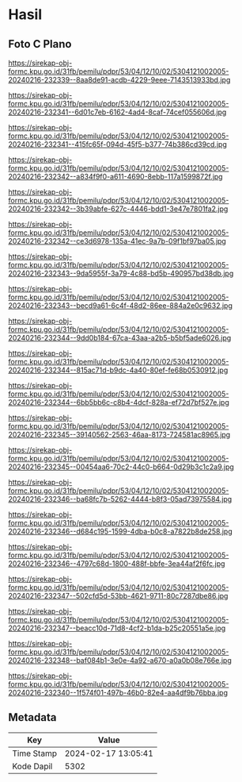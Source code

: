 # Hasil

## Foto C Plano

https://sirekap-obj-formc.kpu.go.id/31fb/pemilu/pdpr/53/04/12/10/02/5304121002005-20240216-232339--8aa8de91-acdb-4229-9eee-7143513933bd.jpg

https://sirekap-obj-formc.kpu.go.id/31fb/pemilu/pdpr/53/04/12/10/02/5304121002005-20240216-232341--6d01c7eb-6162-4ad4-8caf-74cef055606d.jpg

https://sirekap-obj-formc.kpu.go.id/31fb/pemilu/pdpr/53/04/12/10/02/5304121002005-20240216-232341--415fc65f-094d-45f5-b377-74b386cd39cd.jpg

https://sirekap-obj-formc.kpu.go.id/31fb/pemilu/pdpr/53/04/12/10/02/5304121002005-20240216-232342--a834f9f0-a611-4690-8ebb-117a1599872f.jpg

https://sirekap-obj-formc.kpu.go.id/31fb/pemilu/pdpr/53/04/12/10/02/5304121002005-20240216-232342--3b39abfe-627c-4446-bdd1-3e47e7801fa2.jpg

https://sirekap-obj-formc.kpu.go.id/31fb/pemilu/pdpr/53/04/12/10/02/5304121002005-20240216-232342--ce3d6978-135a-41ec-9a7b-09f1bf97ba05.jpg

https://sirekap-obj-formc.kpu.go.id/31fb/pemilu/pdpr/53/04/12/10/02/5304121002005-20240216-232343--9da5955f-3a79-4c88-bd5b-490957bd38db.jpg

https://sirekap-obj-formc.kpu.go.id/31fb/pemilu/pdpr/53/04/12/10/02/5304121002005-20240216-232343--becd9a61-6c4f-48d2-86ee-884a2e0c9632.jpg

https://sirekap-obj-formc.kpu.go.id/31fb/pemilu/pdpr/53/04/12/10/02/5304121002005-20240216-232344--9dd0b184-67ca-43aa-a2b5-b5bf5ade6026.jpg

https://sirekap-obj-formc.kpu.go.id/31fb/pemilu/pdpr/53/04/12/10/02/5304121002005-20240216-232344--815ac71d-b9dc-4a40-80ef-fe68b0530912.jpg

https://sirekap-obj-formc.kpu.go.id/31fb/pemilu/pdpr/53/04/12/10/02/5304121002005-20240216-232344--6bb5bb6c-c8b4-4dcf-828a-ef72d7bf527e.jpg

https://sirekap-obj-formc.kpu.go.id/31fb/pemilu/pdpr/53/04/12/10/02/5304121002005-20240216-232345--39140562-2563-46aa-8173-724581ac8965.jpg

https://sirekap-obj-formc.kpu.go.id/31fb/pemilu/pdpr/53/04/12/10/02/5304121002005-20240216-232345--00454aa6-70c2-44c0-b664-0d29b3c1c2a9.jpg

https://sirekap-obj-formc.kpu.go.id/31fb/pemilu/pdpr/53/04/12/10/02/5304121002005-20240216-232346--ba68fc7b-5262-4444-b8f3-05ad73975584.jpg

https://sirekap-obj-formc.kpu.go.id/31fb/pemilu/pdpr/53/04/12/10/02/5304121002005-20240216-232346--d684c195-1599-4dba-b0c8-a7822b8de258.jpg

https://sirekap-obj-formc.kpu.go.id/31fb/pemilu/pdpr/53/04/12/10/02/5304121002005-20240216-232346--4797c68d-1800-488f-bbfe-3ea44af2f6fc.jpg

https://sirekap-obj-formc.kpu.go.id/31fb/pemilu/pdpr/53/04/12/10/02/5304121002005-20240216-232347--502cfd5d-53bb-4621-9711-80c7287dbe86.jpg

https://sirekap-obj-formc.kpu.go.id/31fb/pemilu/pdpr/53/04/12/10/02/5304121002005-20240216-232347--beacc10d-71d8-4cf2-b1da-b25c20551a5e.jpg

https://sirekap-obj-formc.kpu.go.id/31fb/pemilu/pdpr/53/04/12/10/02/5304121002005-20240216-232348--baf084b1-3e0e-4a92-a670-a0a0b08e766e.jpg

https://sirekap-obj-formc.kpu.go.id/31fb/pemilu/pdpr/53/04/12/10/02/5304121002005-20240216-232340--1f574f01-497b-46b0-82e4-aa4df9b76bba.jpg


## Metadata

| Key        | Value               |
| ---------- | ------------------- |
| Time Stamp | 2024-02-17 13:05:41 |
| Kode Dapil | 5302                |



